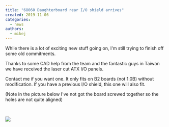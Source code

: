 ```yaml
---
title: "68060 Daughterboard rear I/O shield arrives"
created: 2019-11-06
categories: 
  - news
authors: 
  - mikej
---
```


While there is a lot of exciting new stuff going on, I'm still trying to finish off some old commitments.

Thanks to some CAD help from the team and the fantastic guys in Taiwan we have received the laser cut ATX I/O panels.

Contact me if you want one. It only fits on B2 boards (not 1.0B) without modification. If you have a previous I/O shield, this one will also fit.

(Note in the picture below I've not got the board screwed together so the holes are not quite aligned)

 

![](@assets/images/db_io-1024x491.jpg)
